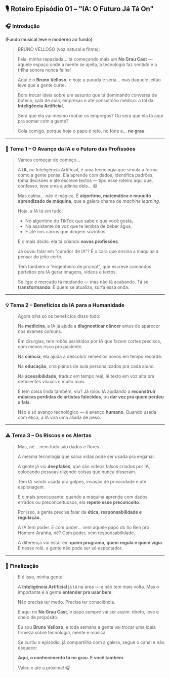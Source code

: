 ## 🎙️ **Roteiro Episódio 01 – "IA: O Futuro Já Tá On"**

### 🎧 **Introdução**

(Fundo musical leve e moderno ao fundo)

> BRUNO VELLOSO (voz natural e firme):
> 
> 
> Fala, minha rapaziada… tá começando mais um **No Grau Cast** — aquele espaço onde a mente se ajeita, a tecnologia faz sentido e a trilha sonora nunca falha!
> 
> Aqui é o **Bruno Velloso**, e hoje a parada é séria… mas daquele jeitão leve que a gente curte.
> 
> Bora trocar ideia sobre um assunto que tá dominando conversa de boteco, sala de aula, empresas e até consultório médico: a tal da **Inteligência Artificial**.
> 
> Será que ela vai mesmo roubar os empregos? Ou será que ela tá aqui pra somar com a gente?
> 
> Cola comigo, porque hoje o papo é reto, no fone e... **no grau**.

---

### 🧠 **Tema 1 – O Avanço da IA e o Futuro das Profissões**

> Vamos começar do começo…
> 
> 
> A **IA**, ou Inteligência Artificial, é uma tecnologia que simula a forma como a gente pensa. Ela aprende com dados, identifica padrões, toma decisões e até escreve textos — tipo esse roteiro aqui que, confesso, teve uma ajudinha dela… 😅
> 
> Mas calma… não é mágica. É **algoritmo, matemática e muuuito aprendizado de máquina**, que a galera chama de *machine learning*.
> 
> Hoje, a IA tá em tudo:
> 
> - No algoritmo do TikTok que sabe o que você gosta,
> - Na assistente de voz que te lembra de beber água,
> - E até nos carros que dirigem sozinhos.
> 
> E o mais doido: ela tá criando **novas profissões**.
> 
> Já ouviu falar em "curador de IA"? É o cara que ensina a máquina a pensar do jeito certo.
> 
> Tem também o “engenheiro de prompt”, que escreve comandos perfeitos pra IA gerar imagens, vídeos e textos.
> 
> Se liga: o mercado tá mudando — mas não tá acabando. Tá se **transformando**. E quem se atualiza, surfa essa onda.

---

### 💡 **Tema 2 – Benefícios da IA para a Humanidade**

> Agora olha só os benefícios disso tudo:
> 
> 
> Na **medicina**, a IA já ajuda a **diagnosticar câncer** antes de aparecer nos exames comuns.
> 
> Em cirurgias, tem robôs assistidos por IA que fazem cortes precisos, com menos risco pro paciente.
> 
> Na **ciência**, ela ajuda a descobrir remédios novos em tempo recorde.
> 
> Na **educação**, cria planos de aula personalizados pra cada aluno.
> 
> Na **acessibilidade**, traduz em tempo real, lê texto em voz alta pra deficientes visuais e muito mais.
> 
> E tem coisa linda também, viu? Já rolou IA ajudando a **reconstruir músicas perdidas de artistas falecidos**, ou **dar voz pra quem perdeu a fala**.
> 
> Não é só avanço tecnológico — é avanço **humano**. Quando usada com ética, a IA vira uma aliada de peso.

---

### ⚠️ **Tema 3 – Os Riscos e os Alertas**

> Mas, né… nem tudo são dados e flores.
> 
> 
> A mesma tecnologia que salva vidas pode ser usada pra enganar.
> 
> A gente já viu **deepfakes**, que são vídeos falsos criados por IA, colocando pessoas dizendo coisas que nunca disseram.
> 
> Tem IA sendo usada pra golpes, invasão de privacidade e até espionagem.
> 
> E o mais preocupante: quando a máquina aprende com dados errados ou preconceituosos, ela **repete esse preconceito**.
> 
> Por isso, a gente precisa falar de **ética, responsabilidade e regulação**.
> 
> A IA tem poder. E com poder… vem aquele papo do tio Ben pro Homem-Aranha, né? Com poder, vem responsabilidade.
> 
> A diferença vai estar em **quem programa, quem regula e quem vigia**. E nesse rolê, a gente não pode ser só espectador.

---

### 🎤 **Finalização**

> E é isso, minha gente!
> 
> 
> A **Inteligência Artificial** já tá na área — e não tem mais volta. Mas o importante é a gente **entender pra usar bem**.
> 
> Não precisa ter medo. Precisa ter consciência.
> 
> E aqui no **No Grau Cast**, o papo sempre vai ser assim: direto, leve e cheio de propósito.
> 
> Eu sou **Bruno Velloso**, e toda semana a gente vai trocar uma ideia firmeza sobre tecnologia, mente e música.
> 
> Se curtiu o episódio, já compartilha com a galera, segue o canal e não esquece:
> 
> **Aqui, o conhecimento tá no grau. E você também.**
> 
> Valeu e até a próxima! 🎧
